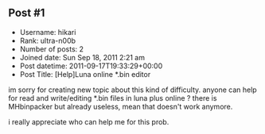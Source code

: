 ## Post #1
- Username: hikari
- Rank: ultra-n00b
- Number of posts: 2
- Joined date: Sun Sep 18, 2011 2:21 am
- Post datetime: 2011-09-17T19:33:29+00:00
- Post Title: [Help]Luna online *.bin editor

im sorry for creating new topic about this kind of difficulty.
anyone can help for read and write/editing *.bin files in luna plus online ?
there is MHbinpacker but already useless, mean that doesn't work anymore.



i really appreciate who can help me for this prob.
